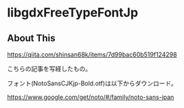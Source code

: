 # libgdxFreeTypeFontJp

## About This

https://qiita.com/shinsan68k/items/7d99bac60b519f124298

こちらの記事を写経したもの。

フォント(NotoSansCJKjp-Bold.otf)は以下からダウンロード。

https://www.google.com/get/noto/#/family/noto-sans-jpan
